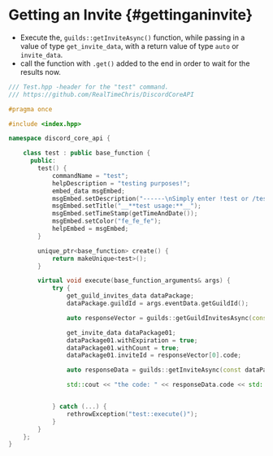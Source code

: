 Getting an Invite {#gettinganinvite}
============
- Execute the, `guilds::getInviteAsync()` function, while passing in a value of type `get_invite_data`, with a return value of type `auto` or `invite_data`.
- call the function with `.get()` added to the end in order to wait for the results now.

```cpp
/// Test.hpp -header for the "test" command.
/// https://github.com/RealTimeChris/DiscordCoreAPI

#pragma once

#include <index.hpp>

namespace discord_core_api {

	class test : public base_function {
	  public:
		test() {
			commandName = "test";
			helpDescription = "testing purposes!";
			embed_data msgEmbed;
			msgEmbed.setDescription("------\nSimply enter !test or /test!\n------");
			msgEmbed.setTitle("__**test usage:**__");
			msgEmbed.setTimeStamp(getTimeAndDate());
			msgEmbed.setColor("fe_fe_fe");
			helpEmbed = msgEmbed;
		}

		unique_ptr<base_function> create() {
			return makeUnique<test>();
		}

		virtual void execute(base_function_arguments& args) {
			try {
				get_guild_invites_data dataPackage;
				dataPackage.guildId = args.eventData.getGuildId();

				auto responseVector = guilds::getGuildInvitesAsync(const& dataPackage).get();

				get_invite_data dataPackage01;
				dataPackage01.withExpiration = true;
				dataPackage01.withCount = true;
				dataPackage01.inviteId = responseVector[0].code;

				auto responseData = guilds::getInviteAsync(const dataPackage01).get();

				std::cout << "the code: " << responseData.code << std::endl;


			} catch (...) {
				rethrowException("test::execute()");
			}
		}
	};
}
```
